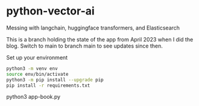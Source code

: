 # python-vector-ai
Messing with langchain, huggingface transformers, and Elasticsearch

This is a branch holding the state of the app from April 2023 when I did the blog. Switch to main to branch main to see updates since then.

Set up your environment

```sh
python3 -m venv env
source env/bin/activate
python3 -m pip install --upgrade pip
pip install -r requirements.txt
```

python3 app-book.py
```
